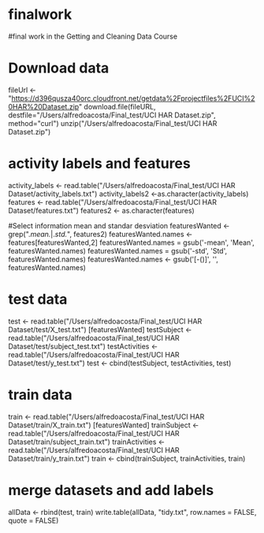 # finalwork
#final work in the Getting and Cleaning Data Course

# Download data
fileUrl <-"https://d396qusza40orc.cloudfront.net/getdata%2Fprojectfiles%2FUCI%20HAR%20Dataset.zip"
download.file(fileURL, destfile="/Users/alfredoacosta/Final_test/UCI HAR Dataset.zip", method="curl")
unzip("/Users/alfredoacosta/Final_test/UCI HAR Dataset.zip") 

# activity labels and features
activity_labels <- read.table("/Users/alfredoacosta/Final_test/UCI HAR Dataset/activity_labels.txt")
activity_labels2 <-as.character(activity_labels)
features <- read.table("/Users/alfredoacosta/Final_test/UCI HAR Dataset/features.txt")
features2 <- as.character(features)

#Select information mean and standar desviation
featuresWanted <- grep(".*mean.*|.*std.*", features2)
featuresWanted.names <- features[featuresWanted,2]
featuresWanted.names = gsub('-mean', 'Mean', featuresWanted.names)
featuresWanted.names = gsub('-std', 'Std', featuresWanted.names)
featuresWanted.names <- gsub('[-()]', '', featuresWanted.names)

# test data
test <- read.table("/Users/alfredoacosta/Final_test/UCI HAR Dataset/test/X_test.txt") [featuresWanted]
testSubject <- read.table("/Users/alfredoacosta/Final_test/UCI HAR Dataset/test/subject_test.txt")
testActivities <- read.table("/Users/alfredoacosta/Final_test/UCI HAR Dataset/test/y_test.txt")
test <- cbind(testSubject, testActivities, test)

# train data
train <- read.table("/Users/alfredoacosta/Final_test/UCI HAR Dataset/train/X_train.txt") [featuresWanted]
trainSubject <- read.table("/Users/alfredoacosta/Final_test/UCI HAR Dataset/train/subject_train.txt")
trainActivities <- read.table("/Users/alfredoacosta/Final_test/UCI HAR Dataset/train/y_train.txt")
train <- cbind(trainSubject, trainActivities, train)

# merge datasets and add labels
allData <- rbind(test, train)
write.table(allData, "tidy.txt", row.names = FALSE, quote = FALSE)
